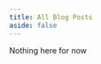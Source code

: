 ```yaml
---
title: All Blog Posts
aside: false
---
```


Nothing here for now
<!---
<script setup>
import { data as blogs } from '/data/blogs.data'
import formatDate from "/.vitepress/theme/utils/formatDate"
import getSorted from "/.vitepress/theme/utils/getSorted"
const sortedBlogs = getSorted( blogs );
</script>

<ul>
  <li v-for="blog of sortedBlogs">
    <a :href="blog.url">{{ blog.frontmatter.title }}</a><br/>
        <span>{{ formatDate(blog.frontmatter.date) }}</span>
  </li>
</ul>

<style scoped>
li {
    display: flex;
    justify-content: space-between;
}
</style>
-->

